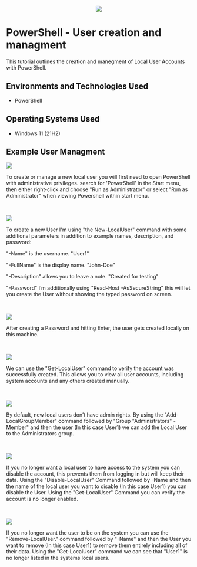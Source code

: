 <p align="center">
<img src="https://github.com/user-attachments/assets/ea48681b-e330-4e26-b5a3-77b44a0e354c"/>
</p>

<h1>PowerShell - User creation and managment</h1>
This tutorial outlines the creation and manegment of Local User Accounts with PowerShell.<br />


<h2>Environments and Technologies Used</h2>

- PowerShell

<h2>Operating Systems Used </h2>

- Windows 11</b> (21H2)


<h2>Example User Managment</h2>


<p>
<img src="https://github.com/user-attachments/assets/72c20e40-e5bd-4dfa-99d1-35a90f019ec8"/>
</p>
<p>
To create or manage a new local user you will first need to open PowerShell with administrative privileges.
search for 'PowerShell' in the Start menu, then either right-click and choose "Run as Administrator" or select "Run as Administrator" when viewing Powershell within start menu.
</p>
<br />



<p>
<img src="https://github.com/user-attachments/assets/2583f27e-8a89-4e0f-9100-a7ed6322ea44"/>
</p>
<p>
To create a new User I'm using "the New-LocalUser" command with some additional parameters in addition to example names, description, and password:

"-Name" is the username. "User1"

"-FullName" is the display name. "John-Doe"

"-Description" allows you to leave a note. "Created for testing"

"-Password" I’m additionally using "Read-Host -AsSecureString" this will let you create the User without showing the typed password on screen.
</p>
<br />



<p>
<img src="https://github.com/user-attachments/assets/821020c5-ce5b-4675-ac93-3844ecb98ca1"/>
</p>
<p>
After creating a Password and hitting Enter, the user gets created locally on this machine.
</p>
<br />

<p>
<img src="https://github.com/user-attachments/assets/6007f2e9-5f89-4c21-b307-a4802180bba3"/>
</p>
<p>
We can use the "Get-LocalUser" command to verify the account was successfully created. This allows you to view all user accounts, including system accounts and any others created manually.
</p>
<br />


<p>
<img src="https://github.com/user-attachments/assets/b994d932-7ad2-4b4b-a12b-db52a154ee3e"/>
</p>
<p>
By default, new local users don’t have admin rights. By using the "Add-LocalGroupMember" command followed by "Group "Administrators" -Member" and then the user (In this case User1) we can add the Local User to the Administrators group.
</p>
<br />



<p>
<img src="https://github.com/user-attachments/assets/93fb6342-6563-4e49-8c35-64d288f68ee7"/>
</p>
<p>
If you no longer want a local user to have access to the system you can disable the account, this prevents them from logging in but will keep their data.
Using the "Disable-LocalUser" Command followed by -Name and then the name of the local user you want to disable (In this case User1) you can disable the User. Using the "Get-LocalUser" Command you can verify the account is no longer enabled. 
</p>
<br />


<p>
<img src="https://github.com/user-attachments/assets/ed14fb5f-83ea-404b-8264-97b19908ff6f"/>
</p>
<p>
If you no longer want the user to be on the system you can use the "Remove-LocalUser." command followed by "-Name" and then the User you want to remove (In this case User1) to remove them entirely including all of their data. Using the "Get-LocalUser" command we can see that "User1" is no longer listed in the systems local users.
</p>
<br />

